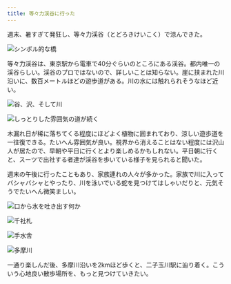 ```yaml
---
title: 等々力渓谷に行った
---
```

週末、暑すぎて発狂し、等々力渓谷（とどろきけいこく）で涼んできた。

![](https://lh3.googleusercontent.com/i80IG2ZQs-YR87Yigc0RMez-MCjjVXQcu1YNRJYWEXdVJpb6lo7dSXyk_PQNDorbNRVpVf5QGYyi7T5XmS7zBMOM-TgNTs1EHOit-3AuftXHcmicHLutQDTo1kkk8TQ9ku8JSQqkUW8ktO4bj5savDi9XNwQcLyk6-vEc-0teDo2nbxxBhspgB-rPVTQog "シンボル的な橋")

等々力渓谷は、東京駅から電車で40分ぐらいのところにある渓谷。都内唯一の渓谷らしい。渓谷のプロではないので、詳しいことは知らない。崖に挟まれた川沿いに、数百メートルほどの遊歩道がある。川の水には触れられそうなほど近い。

![](https://lh5.googleusercontent.com/JBWon2O7uLWT-F_xcyz0fQc397PA_B1dmpZTDDRO2C-_rE8wnUGbfMSQ0JOiTlqpZPZO4x2RHIPXdtOlCs71ODktsdjufQpzZIstOynT0HZIPFKsgEqfjrDHhGOoMVwLWvh8ze5uRmnLzNeXiCKFsy-qS6v4auJFRJBrfFMoiLMtFDRYD7Y0YMyN53XWkg "谷、沢、そして川")

![](https://lh6.googleusercontent.com/3ibFoEOb3elyiW9cHr5OBhOoWMVDsL1TWX-d0fahuDQcyQ9dzgU6V9aMIsBpQA1IiAv2pgHCH4FfMOIxbukPHWzXq8jcqi8ez3_EbpnifvGEnntSUq5yNay8H_qHZ0znKjjjOYmzEnzIepYtBd7Ebl0CBogDtXYlLGN0yB9ZSrf4VDwl26eLZ2y2Ey8TAw "しっとりした雰囲気の道が続く")

木漏れ日が稀に落ちてくる程度にほどよく植物に囲まれており、涼しい遊歩道を一往復できる。たいへん雰囲気が良い。視界から消えることはない程度には沢山人が居たので、早朝や平日に行くとより楽しめるかもしれない。平日朝に行くと、スーツで出社する者達が渓谷を歩いている様子を見られると聞いた。

週末の午後に行ったこともあり、家族連れの人々が多かった。家族で川に入ってバシャバシャとやったり、川を泳いでいる蛇を見つけてはしゃいだりと、元気そうでたいへん微笑ましい。

![](https://lh5.googleusercontent.com/l-9MdKI3-iunRkZZwkUgfuXr9XcYopz8-ynvskGP6TZOdDFA3OjG3cFOQVZt6AAe5sJ8pl3iImbZ3vW-NP-JZK1OogN2AFOAj3sRZ9mV8hyuHG8VgEKQ2Fn0kcFC8iA1kmUAAIbV8LCJkA5YjiE1iOHGYStcwojMfCaKfrUCZXcexf-bDoxfXPg3DbCGfg "口から水を吐き出す何か")

![](https://lh4.googleusercontent.com/vH7V7pazkjHYPBbFkxXQ_y_6BvmPFJJvFMl2WsKEERclyZSHQ2wpg_32vdcrJN0r_LUuXYq9TPvya1XOWx3mVwJMHSGiFoUACrGP1PSq5sSDO0lvJSq2kn9tDelBXeDAohxqAfg1cl-cGtcaop9mQiYV8jA2n-v-V5wASGW2CA3i9UVJ5kuvLKFz-pKedw "千社札")

![](https://lh3.googleusercontent.com/2t6YmHA1d_cF1TgjCBMb-orOChBzQteColZLdN4Xr703uwQIkFPnnnil6Phde6vGzwinWmYNCGxpyKNil8j4dF1HQHKeGegTpqzHFyYBSSS9bkJffh3r8nxxJq-G7aQDQcoG_S9SsHZ-2FisgLhfhhXJrPcA0suFlXfYWrAREIv_6Yc-o6WHN2r-TvzwRw "手水舎")

![](https://lh3.googleusercontent.com/alilKH4fRB3sIrZrDSaCSQNi8Io-1rlwGYmT0dBhhJpvYmfYBGc9FV9eJEHiosjQnHoJa_W5fd4y8qvEJFY6GtzJNou3bwjCUNwg5rlVTE9HvlmgwxsKeJkgVmNkBjdGg-gmTQ8RW-Ba1M6ciB8VRYjSR0iteACEBh9gLplac41ZNeGi9f-yGDtdhhmlaw "多摩川")

一通り楽しんだ後、多摩川沿いを2kmほど歩くと、二子玉川駅に辿り着く。こういう心地良い散歩場所を、もっと見つけていきたい。
